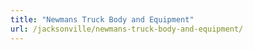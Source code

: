 ```yaml
---
title: "Newmans Truck Body and Equipment"
url: /jacksonville/newmans-truck-body-and-equipment/
---
```

